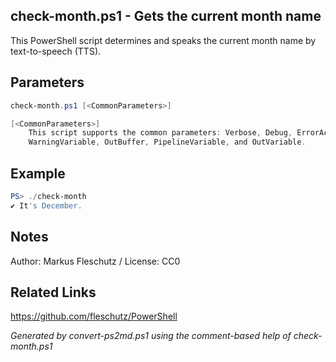 ## check-month.ps1 - Gets the current month name

This PowerShell script determines and speaks the current month name by text-to-speech (TTS).

## Parameters
```powershell
check-month.ps1 [<CommonParameters>]

[<CommonParameters>]
    This script supports the common parameters: Verbose, Debug, ErrorAction, ErrorVariable, WarningAction, 
    WarningVariable, OutBuffer, PipelineVariable, and OutVariable.
```

## Example
```powershell
PS> ./check-month
✔️ It's December.

```

## Notes
Author: Markus Fleschutz / License: CC0

## Related Links
https://github.com/fleschutz/PowerShell

*Generated by convert-ps2md.ps1 using the comment-based help of check-month.ps1*
